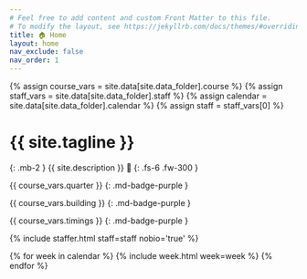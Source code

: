```yaml
---
# Feel free to add content and custom Front Matter to this file.
# To modify the layout, see https://jekyllrb.com/docs/themes/#overriding-theme-defaults
title: 🏠 Home
layout: home
nav_exclude: false
nav_order: 1
---
```


{% assign course_vars = site.data[site.data_folder].course %}
{% assign staff_vars = site.data[site.data_folder].staff %}
{% assign calendar = site.data[site.data_folder].calendar %}
{% assign staff = staff_vars[0] %} <!-- Cannot change this to instructor = because it will break the staffer.html include. If this needs to be instructor, then include.staff needs to be used as the variable in staffer.html  -->

# {{ site.tagline }}

{: .mb-2 }
{{ site.description }} <span title="https://jarv.is/" class="wave">👋</span>
{: .fs-6 .fw-300 }

{{ course_vars.quarter }}
{: .md-badge-purple }

{{ course_vars.building }}
{: .md-badge-purple }

{{ course_vars.timings }}
{: .md-badge-purple }

{% include staffer.html staff=staff nobio='true' %}


<!-- **{{ course_vars.announcement.text }}** -->

{% for week in calendar %}
  {% include week.html week=week %}
{% endfor %}